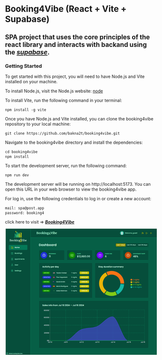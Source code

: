 # Booking4Vibe (React + Vite + Supabase)

## SPA project that uses the core principles of the react library and interacts with backand using the [_supabase_](https://supabase.com/).

### Getting Started

To get started with this project, you will need to have Node.js and Vite installed on your machine.

To install Node.js, visit the Node.js website: [node](https://nodejs.org)

To install Vite, run the following command in your terminal:

```
npm install -g vite
```

Once you have Node.js and Vite installed, you can clone the booking4vibe repository to your local machine:

```
git clone https://github.com/bakna2t/booking4vibe.git
```

Navigate to the booking4vibe directory and install the dependencies:

```
cd booking4vibe
npm install
```

To start the development server, run the following command:

```
npm run dev
```

The development server will be running on http://localhost:5173. You can open this URL in your web browser to view the booking4vibe app.

For log in, use the following credentials to log in or create a new account:

```
mail: spa@post.app
password: booking4
```

click here to visit => [_**Booking4Vibe**_](https://booking4vibe.vercel.app/)

<div align="center">
    <p style="width: 500px;">
        <a href="https://booking4vibe.vercel.app/" target="_blank" >
            <img alt="Booking4Vibe SPA" src ="./public/images/b4v-readme.png" width="600">
        </a>
    </p>
</div>
